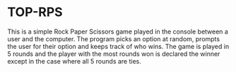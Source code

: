 # TOP-RPS

This is a simple Rock Paper Scissors game played in the console between a user and the computer.
The program picks an option at random, prompts the user for their option and keeps track of who wins.
The game is played in 5 rounds and the player with the most rounds won is declared the winner except
in the case where all 5 rounds are ties.